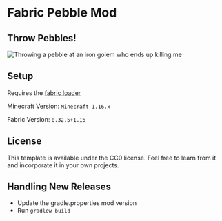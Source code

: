 # Fabric Pebble Mod

## Throw Pebbles!

![Throwing a pebble at an iron golem who ends up killing me](/media/pebble.gif)

## Setup

Requires the [fabric loader](https://fabricmc.net/use/)

Minecraft Version:  `Minecraft 1.16.x`

Fabric Version:     `0.32.5+1.16`

## License

This template is available under the CC0 license. Feel free to learn from it and incorporate it in your own projects.

## Handling New Releases
- Update the gradle.properties mod version
- Run `gradlew build`